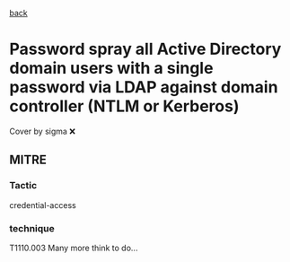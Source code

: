[back](../index.md)
# Password spray all Active Directory domain users with a single password via LDAP against domain controller (NTLM or Kerberos)
Cover by sigma :x: 
## MITRE
### Tactic
credential-access
### technique
T1110.003
Many more think to do...